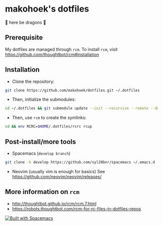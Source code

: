 # makohoek's dotfiles

:dragon: here be dragons :dragon:

## Prerequisite
My dotfiles are managed through `rcm`.
To install `rcm`, visit https://github.com/thoughtbot/rcm#installation


## Installation
- Clone the repository:
```sh
git clone https://github.com/makohoek/dotfiles.git ~/.dotfiles
```

- Then, initialize the submodules:
```sh
cd ~/.dotfiles && git submodule update --init --recursive --remote --depth=1
```

- Then, use `rcm` to create the symlinks:
```sh
cd && env RCRC=$HOME/.dotfiles/rcrc rcup
```

## Post-install/more tools

- Spacemacs (`develop branch`)
```sh
git clone -b develop https://github.com/syl20bnr/spacemacs ~/.emacs.d
```

- Neovim (usually vim is enough for basics)
See https://github.com/neovim/neovim/releases/

## More information on `rcm`
- http://thoughtbot.github.io/rcm/rcm.7.html
- https://robots.thoughtbot.com/rcm-for-rc-files-in-dotfiles-repos

[![Built with Spacemacs](https://cdn.rawgit.com/syl20bnr/spacemacs/442d025779da2f62fc86c2082703697714db6514/assets/spacemacs-badge.svg)](http://spacemacs.org)

